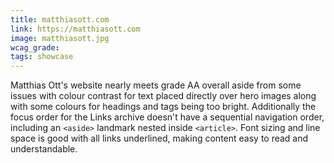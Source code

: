 ```yaml
---
title: matthiasott.com
link: https://matthiasott.com
image: matthiasott.jpg
wcag_grade:
tags: showcase
---
```


Matthias Ott's website nearly meets grade AA overall aside from some issues with colour contrast for text placed directly over hero images along with some colours for headings and tags being too bright. Additionally the focus order for the Links archive doesn't have a sequential navigation order, including an `<aside>` landmark nested inside `<article>`. Font sizing and line space is good with all links underlined, making content easy to read and understandable.
